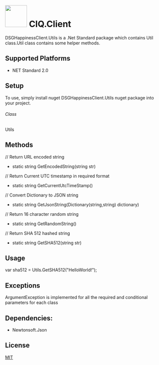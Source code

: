 ﻿# <img src="https://ilmasoft.visualstudio.com/b3fbc85c-534c-4b82-8453-97ecc553d385/_apis/git/repositories/01a03d1b-365f-4a4d-bad8-113d1a1e9bdf/items?path=%2FCIQ.Client%2Ficon.png&versionDescriptor%5BversionOptions%5D=0&versionDescriptor%5BversionType%5D=0&versionDescriptor%5Bversion%5D=master&resolveLfs=true&%24format=octetStream&api-version=5.0" width="71" height="71"/> CIQ.Client

DSGHappinessClient.Utils is a .Net Standard package which contains Util class.Util class contains some helper methods.

## Supported Platforms

* NET Standard 2.0

## Setup

To use, simply install nuget DSGHappinessClient.Utils nuget package into your project. 

###### Class

Utils

## Methods

// Return URL encoded string
- static string GetEncodedString(string str)

// Return Current UTC timestamp in required format
- static string GetCurrentUtcTimeStamp()

// Convert Dictionary to JSON string
- static string GetJsonString(Dictionary(string,string) dictionary)

// Return 16 character random string
- static string GetRandomString()

// Return SHA 512 hashed string
- static string GetSHA512(string str)


## Usage

var sha512 = Utils.GetSHA512("HelloWorld!");

## Exceptions

ArgumentException is implemented for all the required and conditional parameters for each class

## Dependencies:

* Newtonsoft.Json 

## License
[MIT](https://licenses.nuget.org/MIT)
